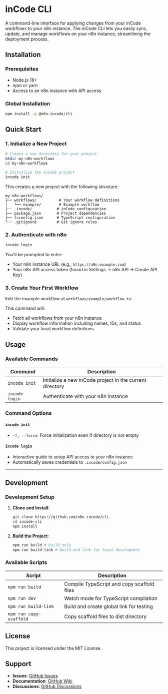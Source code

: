 # inCode CLI

A command-line interface for applying changes from your inCode workflows to your n8n instance. The inCode CLI lets you easily sync, update, and manage workflows on your n8n instance, streamlining the deployment process.

## Installation

### Prerequisites

- Node.js 18+ 
- npm or yarn
- Access to an n8n instance with API access

### Global Installation

```bash
npm install -g @n8n-incode/cli
```

## Quick Start

### 1. Initialize a New Project

```bash
# Create a new directory for your project
mkdir my-n8n-workflows
cd my-n8n-workflows

# Initialize the inCode project
incode init
```

This creates a new project with the following structure:
```
my-n8n-workflows/
├── workflows/          # Your workflow definitions
│   └── example/        # Example workflow
├── .incode/           # inCode configuration
├── package.json       # Project dependencies
├── tsconfig.json      # TypeScript configuration
└── .gitignore         # Git ignore rules
```

### 2. Authenticate with n8n

```bash
incode login
```

You'll be prompted to enter:
- Your n8n instance URL (e.g., `https://n8n.example.com`)
- Your n8n API access token (found in Settings → n8n API → Create API Key)

### 3. Create Your First Workflow

Edit the example workflow at `workflows/example/workflow.ts`:

This command will:
- Fetch all workflows from your n8n instance
- Display workflow information including names, IDs, and status
- Validate your local workflow definitions

## Usage

### Available Commands

| Command | Description |
|---------|-------------|
| `incode init` | Initialize a new inCode project in the current directory |
| `incode login` | Authenticate with your n8n instance |

### Command Options

#### `incode init`
- `-f, --force`: Force initialization even if directory is not empty

#### `incode login`
- Interactive guide to setup API access to your n8n instance
- Automatically saves credentials to `.incode/config.json`

---

## Development

### Development Setup

1. **Clone and Install**:
   ```bash
   git clone https://github.com/n8n-incode/cli
   cd incode-cli
   npm install
   ```

2. **Build the Project**:
   ```bash
   npm run build # build only
   npm run build-link # build and link for local development
   ```

### Available Scripts

| Script | Description |
|--------|-------------|
| `npm run build` | Compile TypeScript and copy scaffold files |
| `npm run dev` | Watch mode for TypeScript compilation |
| `npm run build-link` | Build and create global link for testing |
| `npm run copy-scaffold` | Copy scaffold files to dist directory |

## License

This project is licensed under the MIT License.

## Support

- **Issues**: [GitHub Issues](https://github.com/n8n-incode/cli/issues)
- **Documentation**: [GitHub Wiki](https://github.com/n8n-incode/cli/wiki)
- **Discussions**: [GitHub Discussions](https://github.com/n8n-incode/cli/discussions)
